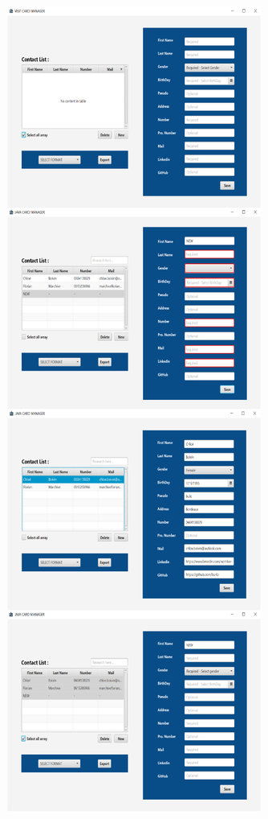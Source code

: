 <img align="center" src="./preview_javaCard.PNG" width="600" height="400" />

<img align="center" src="./preview_error_javaCard.PNG" width="600" height="400" />

<img align="center" src="./preview_chloe_javaCard.PNG" width="600" height="400" />

<img align="center" src="./preview_selectAll_javaCard.PNG" width="600" height="400" />
